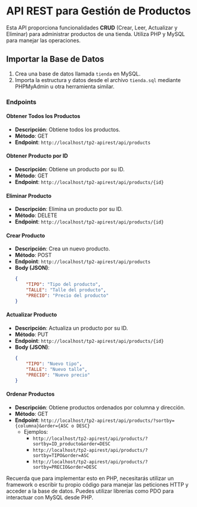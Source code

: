 # API REST para Gestión de Productos

Esta API proporciona funcionalidades **CRUD** (Crear, Leer, Actualizar y Eliminar) para administrar productos de una tienda. Utiliza PHP y MySQL para manejar las operaciones.

## Importar la Base de Datos
1. Crea una base de datos llamada `tienda` en MySQL.
2. Importa la estructura y datos desde el archivo `tienda.sql` mediante PHPMyAdmin u otra herramienta similar.

### Endpoints

#### Obtener Todos los Productos
- **Descripción**: Obtiene todos los productos.
- **Método**: GET
- **Endpoint**: `http://localhost/tp2-apirest/api/products`

#### Obtener Producto por ID
- **Descripción**: Obtiene un producto por su ID.
- **Método**: GET
- **Endpoint**: `http://localhost/tp2-apirest/api/products/{id}`

#### Eliminar Producto
- **Descripción**: Elimina un producto por su ID.
- **Método**: DELETE
- **Endpoint**: `http://localhost/tp2-apirest/api/products/{id}`

#### Crear Producto
- **Descripción**: Crea un nuevo producto.
- **Método**: POST
- **Endpoint**: `http://localhost/tp2-apirest/api/products`
- **Body (JSON)**: 
    ```json
    {
        "TIPO": "Tipo del producto",
        "TALLE": "Talle del producto",
        "PRECIO": "Precio del producto"
    }
    ```

#### Actualizar Producto
- **Descripción**: Actualiza un producto por su ID.
- **Método**: PUT
- **Endpoint**: `http://localhost/tp2-apirest/api/products/{id}`
- **Body (JSON)**: 
    ```json
    {
        "TIPO": "Nuevo tipo",
        "TALLE": "Nuevo talle",
        "PRECIO": "Nuevo precio"
    }
    ```

#### Ordenar Productos
- **Descripción**: Obtiene productos ordenados por columna y dirección.
- **Método**: GET
- **Endpoint**: `http://localhost/tp2-apirest/api/products/?sortby={columna}&order={ASC o DESC}`
    - Ejemplos:
        - `http://localhost/tp2-apirest/api/products/?sortby=ID_producto&order=DESC`
        - `http://localhost/tp2-apirest/api/products/?sortby=TIPO&order=ASC`
        - `http://localhost/tp2-apirest/api/products/?sortby=PRECIO&order=DESC`

Recuerda que para implementar esto en PHP, necesitarás utilizar un framework o escribir tu propio código para manejar las peticiones HTTP y acceder a la base de datos. Puedes utilizar librerías como PDO para interactuar con MySQL desde PHP.
